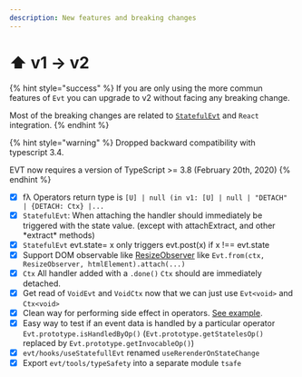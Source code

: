 ```yaml
---
description: New features and breaking changes
---
```


# ⬆ v1 -> v2

{% hint style="success" %}
If you are only using the more commun features of `Evt` you can upgrade to v2 without facing any breaking change. &#x20;

Most of the breaking changes are related to [`StatefulEvt`](api/statefulevt.md) and `React` integration.  &#x20;
{% endhint %}

{% hint style="warning" %}
Dropped backward compatibility with typescript 3.4.&#x20;

EVT now requires a version of TypeScript >= 3.8 (February 20th, 2020)
{% endhint %}

* [x] fλ Operators return type is `[U] | null (in v1: [U] | null | "DETACH" | {DETACH: Ctx} |...`&#x20;
* [x] `StatefulEvt`: When attaching the handler should immediately be triggered with the state value. (except with attachExtract, and other \*extract\* methods)
* [x] `StatefulEvt` evt.state= x only triggers evt.post(x) if x !== evt.state
* [x] Support DOM observable like [ResizeObserver](https://developer.mozilla.org/en-US/docs/Web/API/ResizeObserver) like `Evt.from(ctx, ResizeObserver, htmlElement).attach(...)`
* [x] `Ctx` All handler added with a `.done()` `Ctx` should are immediately detached.
* [x] Get read of `VoidEvt` and `VoidCtx` now that we can just use `Evt<void>` and `Ctx<void>`
* [x] Clean way for performing side effect in operators. [See example](https://stackblitz.com/edit/evt-playground-kisk2h?file=index.ts).
* [x] Easy way to test if an event data is handled by a particular operator `Evt.prototype.isHandledByOp()` (`Evt.prototype.getStatelesOp()` replaced by `Evt.prototype.getInvocableOp()`)
* [x] `evt/hooks/useStatefullEvt` renamed `useRerenderOnStateChange`
* [x] Export `evt/tools/typeSafety` into a separate module `tsafe`
